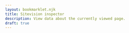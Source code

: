 ```yaml
---
layout: bookmarklet.njk
title: Sitevision inspector
description: View data about the currently viewed page.
draft: true
---
```


